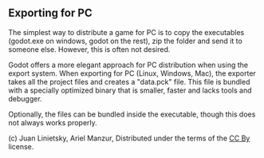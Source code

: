 ## Exporting for PC

The simplest way to distribute a game for PC is to copy the executables (godot.exe on windows, godot on the rest), zip the folder and send it to someone else. However, this is often not desired.

Godot offers a more elegant approach for PC distribution when using the export system. When exporting for PC (Linux, Windows, Mac), the exporter takes all the project files and creates a "data.pck" file. This file is bundled with a specially optimized binary that is smaller, faster and lacks tools and debugger. 

Optionally, the files can be bundled inside the executable, though this does not always works properly.










(c) Juan Linietsky, Ariel Manzur, Distributed under the terms of the [CC By](https://creativecommons.org/licenses/by/3.0/legalcode) license.
